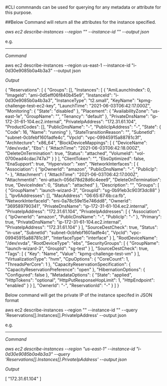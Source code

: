 #CLI commnands can be used for querying for any metadata or attribute for this purpose.

##Below Command will return all the attributes for the instance specified.

_aws ec2 describe-instances --region "<region-name>"  --instance-id "<instance-id>" --output json_

e.g.

-------
*Command*

aws ec2 describe-instances --region us-east-1  --instance-id "i-0d30e9085b0a4b3a3" --output json

*Output*


{
    "Reservations": [
        {
            "Groups": [],
            "Instances": [
                {
                    "AmiLaunchIndex": 0,
                    "ImageId": "ami-0d5eff06f840b45e9",
                    "InstanceId": "i-0d30e9085b0a4b3a3",
                    "InstanceType": "t2.small",
                    "KeyName": "kpmg-challenge-test-ec2-key",
                    "LaunchTime": "2021-06-03T06:42:17.000Z",
                    "Monitoring": {
                        "State": "disabled"
                    },
                    "Placement": {
                        "AvailabilityZone": "us-east-1e",
                        "GroupName": "",
                        "Tenancy": "default"
                    },
                    "PrivateDnsName": "ip-172-31-61-104.ec2.internal",
                    "PrivateIpAddress": "172.31.61.104",
                    "ProductCodes": [],
                    "PublicDnsName": "-",
                    "PublicIpAddress": "-",
                    "State": {
                        "Code": 16,
                        "Name": "running"
                    },
                    "StateTransitionReason": "",
                    "SubnetId": "subnet-0cbfebf1601adfe4c",
                    "VpcId": "vpc-09945915a88781c3f",
                    "Architecture": "x86_64",
                    "BlockDeviceMappings": [
                        {
                            "DeviceName": "/dev/xvda",
                            "Ebs": {
                                "AttachTime": "2021-06-03T06:42:18.000Z",
                                "DeleteOnTermination": true,
                                "Status": "attached",
                                "VolumeId": "vol-0700ead4cdac747a7"
                            }
                        }
                    ],
                    "ClientToken": "",
                    "EbsOptimized": false,
                    "EnaSupport": true,
                    "Hypervisor": "xen",
                    "NetworkInterfaces": [
                        {
                            "Association": {
                                "IpOwnerId": "amazon",
                                "PublicDnsName": "-",
                                "PublicIp": "-
                            },
                            "Attachment": {
                                "AttachTime": "2021-06-03T06:42:17.000Z",
                                "AttachmentId": "eni-attach-056d78d28d6c4eee9",
                                "DeleteOnTermination": true,
                                "DeviceIndex": 0,
                                "Status": "attached"
                            },
                            "Description": "",
                            "Groups": [
                                {
                                    "GroupName": "launch-wizard-3",
                                    "GroupId": "sg-0b91eb3c903f3dc88"
                                }
                            ],
                            "Ipv6Addresses": [],
                            "MacAddress": "06:65:67:6b:ca:fb",
                            "NetworkInterfaceId": "eni-0a78c59e15e746dd8",
                            "OwnerId": "369589790341",
                            "PrivateDnsName": "ip-172-31-61-104.ec2.internal",
                            "PrivateIpAddress": "172.31.61.104",
                            "PrivateIpAddresses": [
                                {
                                    "Association": {
                                        "IpOwnerId": "amazon",
                                        "PublicDnsName": "-",
                                        "PublicIp": "-"
                                    },
                                    "Primary": true,
                                    "PrivateDnsName": "ip-172-31-61-104.ec2.internal",
                                    "PrivateIpAddress": "172.31.61.104"
                                }
                            ],
                            "SourceDestCheck": true,
                            "Status": "in-use",
                            "SubnetId": "subnet-0cbfebf1601adfe4c",
                            "VpcId": "vpc-09945915a88781c3f",
                            "InterfaceType": "interface"
                        }
                    ],
                    "RootDeviceName": "/dev/xvda",
                    "RootDeviceType": "ebs",
                    "SecurityGroups": [
                        {
                            "GroupName": "launch-wizard-3",
                            "GroupId": "sg-test"
                        }
                    ],
                    "SourceDestCheck": true,
                    "Tags": [
                        {
                            "Key": "Name",
                            "Value": "kpmg-challenge-test-vm"
                        }
                    ],
                    "VirtualizationType": "hvm",
                    "CpuOptions": {
                        "CoreCount": 1,
                        "ThreadsPerCore": 1
                    },
                    "CapacityReservationSpecification": {
                        "CapacityReservationPreference": "open"
                    },
                    "HibernationOptions": {
                        "Configured": false
                    },
                    "MetadataOptions": {
                        "State": "applied",
                        "HttpTokens": "optional",
                        "HttpPutResponseHopLimit": 1,
                        "HttpEndpoint": "enabled"
                    }
                }
            ],
            "OwnerId": "-",
            "ReservationId": "-"
        }
    ]
}


Below command will get the private IP of the instance specifed in JSON format

aws ec2 describe-instances --region "<region-name>"  --instance-id "<instance-id>" --query 'Reservations[].Instances[].PrivateIpAddress' --output json


e.g.

-------
*Command*


_aws ec2 describe-instances --region "us-east-1"  --instance-id "i-0d30e9085b0a4b3a3" --query 'Reservations[].Instances[].PrivateIpAddress' --output json_

*Output*


[
    "172.31.61.104"
]